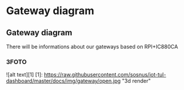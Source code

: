 # Gateway diagram <Name>
## Gateway diagram
There will be informations about our gateways based on RPI+IC880CA
### 3FOTO
![alt text][1]
[1]: https://raw.githubusercontent.com/sosnus/iot-tul-dashboard/master/docs/img/gateway/open.jpg "3d render"
